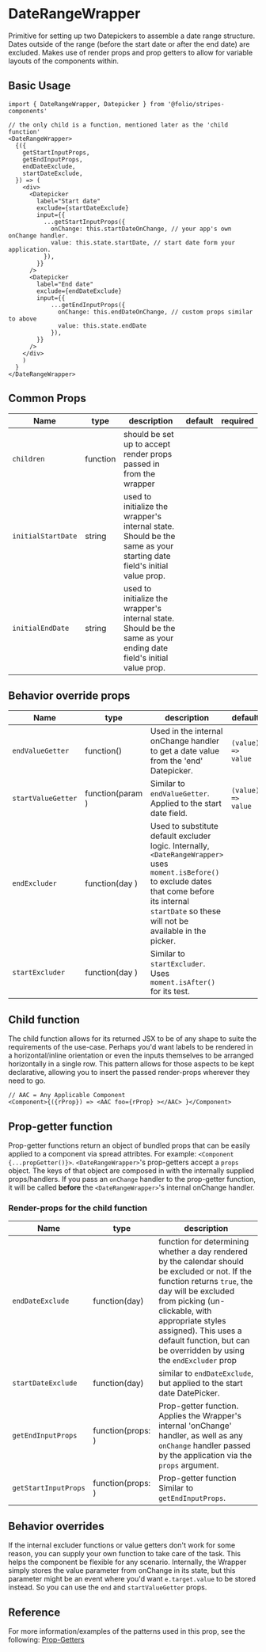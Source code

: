 # DateRangeWrapper

Primitive for setting up two Datepickers to assemble a date range structure. Dates outside of the range (before the start date or after the end date) are excluded. Makes use of render props and prop getters to allow for variable layouts of the components within.

## Basic Usage
```
import { DateRangeWrapper, Datepicker } from '@folio/stripes-components'

// the only child is a function, mentioned later as the 'child function'
<DateRangeWrapper>
  {({
    getStartInputProps,
    getEndInputProps,
    endDateExclude,
    startDateExclude,
  }) => (
    <div>
      <Datepicker
        label="Start date"
        exclude={startDateExclude}
        input={{
          ...getStartInputProps({
            onChange: this.startDateOnChange, // your app's own onChange handler.
            value: this.state.startDate, // start date form your application.
          }),
        }}
      />
      <Datepicker
        label="End date"
        exclude={endDateExclude}
        input={{
            ...getEndInputProps({
              onChange: this.endDateOnChange, // custom props similar to above
              value: this.state.endDate
            }),
        }}
      />
    </div>
    )
  }
</DateRangeWrapper>
```

## Common Props
Name | type | description | default | required
--- | --- | --- | --- | ---
`children` | function | should be set up to accept render props passed in from the wrapper |  | 
`initialStartDate` | string | used to initialize the wrapper's internal state. Should be the same as your starting date field's initial value prop. | | 
`initialEndDate` | string | used to initialize the wrapper's internal state. Should be the same as your ending date field's initial value prop. | | 

## Behavior override props
Name | type | description | default | required
--- | --- | --- | --- | ---
`endValueGetter` | function(<any>) | Used in the internal onChange handler to get a date value from the 'end' Datepicker. | `(value) => value` | 
`startValueGetter` | function(param <any>) | Similar to `endValueGetter`. Applied to the start date field. | `(value) => value` | 
`endExcluder` | function(day <any>) | Used to substitute default excluder logic. Internally, `<DateRangeWrapper>` uses `moment.isBefore()` to exclude dates that come before its internal `startDate` so these will not be available in the picker. | | 
`startExcluder` | function(day <any>) | Similar to `startExcluder`. Uses `moment.isAfter()` for its test. | | 

## Child function

The child function allows for its returned JSX to be of any shape to suite the requirements of the use-case. Perhaps you'd want labels to be rendered in a horizontal/inline orientation or even the inputs themselves to be arranged horizontally in a single row. This pattern allows for those aspects to be kept declarative, allowing you to insert the passed render-props wherever they need to go.
```
// AAC = Any Applicable Component
<Component>{({rProp}) => <AAC foo={rProp} ></AAC> }</Component>
```

## Prop-getter function

Prop-getter functions return an object of bundled props that can be easily applied to a component via spread attribtes. For example: `<Component {...propGetter()}>`. `<DateRangeWrapper>`'s prop-getters accept a `props` object. The keys of that object are composed in with the internally supplied props/handlers. If you pass an `onChange` handler to the prop-getter function, it will be called **before** the `<DateRangeWrapper>`'s internal onChange handler.

### Render-props for the child function
Name | type | description 
--- | --- | --- 
`endDateExclude` | function(day) | function for determining whether a day rendered by the calendar should be excluded or not. If the function returns `true`, the day will be excluded from picking (un-clickable, with appropriate styles assigned). This uses a default function, but can be overridden by using the `endExcluder` prop 
`startDateExclude` | function(day) | similar to `endDateExclude`, but applied to the start date DatePicker.
`getEndInputProps` | function(props: <object>) | Prop-getter function. Applies the Wrapper's internal 'onChange' handler, as well as any `onChange` handler passed by the application via the `props` argument.
`getStartInputProps` | function(props: <object>) | Prop-getter function Similar to `getEndInputProps`.

## Behavior overrides
If the internal excluder functions or value getters don't work for some reason, you can supply your own function to take care of the task. This helps the component be flexible for any scenario. Internally, the Wrapper simply stores the value parameter from onChange in its state, but this parameter might be an event where you'd want `e.target.value` to be stored instead. So you can use the `end` and `startValueGetter` props.

## Reference
For more information/examples of the patterns used in this prop, see the following:
[Prop-Getters](https://blog.kentcdodds.com/how-to-give-rendering-control-to-users-with-prop-getters-549eaef76acf)